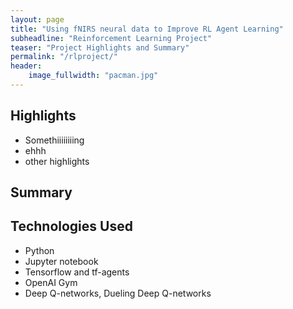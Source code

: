 ```yaml
---
layout: page
title: "Using fNIRS neural data to Improve RL Agent Learning"
subheadline: "Reinforcement Learning Project"
teaser: "Project Highlights and Summary"
permalink: "/rlproject/"
header:
    image_fullwidth: "pacman.jpg"
---
```


## Highlights
* Somethiiiiiiiing
* ehhh
* other highlights

## Summary

## Technologies Used
* Python
* Jupyter notebook
* Tensorflow and tf-agents
* OpenAI Gym
* Deep Q-networks, Dueling Deep Q-networks
